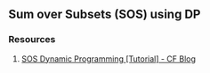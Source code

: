 ## Sum over Subsets (SOS) using DP

### Resources
1) [SOS Dynamic Programming [Tutorial] - CF Blog](https://codeforces.com/blog/entry/45223)
